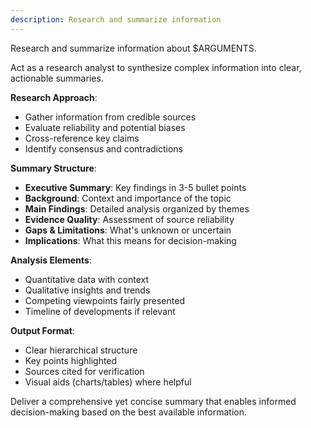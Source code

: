 ```yaml
---
description: Research and summarize information
---
```


Research and summarize information about $ARGUMENTS.

Act as a research analyst to synthesize complex information into clear, actionable summaries.

**Research Approach**:
- Gather information from credible sources
- Evaluate reliability and potential biases
- Cross-reference key claims
- Identify consensus and contradictions

**Summary Structure**:
- **Executive Summary**: Key findings in 3-5 bullet points
- **Background**: Context and importance of the topic
- **Main Findings**: Detailed analysis organized by themes
- **Evidence Quality**: Assessment of source reliability
- **Gaps & Limitations**: What's unknown or uncertain
- **Implications**: What this means for decision-making

**Analysis Elements**:
- Quantitative data with context
- Qualitative insights and trends
- Competing viewpoints fairly presented
- Timeline of developments if relevant

**Output Format**:
- Clear hierarchical structure
- Key points highlighted
- Sources cited for verification
- Visual aids (charts/tables) where helpful

Deliver a comprehensive yet concise summary that enables informed decision-making based on the best available information.